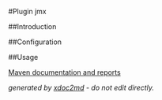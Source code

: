 
#Plugin jmx

##Introduction



##Configuration



##Usage




[Maven documentation and reports](http://dev.lutece.paris.fr/plugins/plugin-jmx/)



 *generated by [xdoc2md](https://github.com/lutece-platform/tools-maven-xdoc2md-plugin) - do not edit directly.*